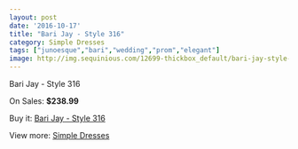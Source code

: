```yaml
---
layout: post
date: '2016-10-17'
title: "Bari Jay - Style 316"
category: Simple Dresses
tags: ["junoesque","bari","wedding","prom","elegant"]
image: http://img.sequinious.com/12699-thickbox_default/bari-jay-style-316.jpg
---
```

Bari Jay - Style 316

On Sales: **$238.99**
<a href="https://www.sequinious.com/simple-dresses/5945-bari-jay-style-316.html"><amp-img layout="responsive" width="600" height="600" src="//img.sequinious.com/12699-thickbox_default/bari-jay-style-316.jpg" alt="Bari Jay - Style 316 0" /></a>

Buy it: [Bari Jay - Style 316](https://www.sequinious.com/simple-dresses/5945-bari-jay-style-316.html "Bari Jay - Style 316")

View more: [Simple Dresses](https://www.sequinious.com/5-simple-dresses "Simple Dresses")